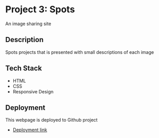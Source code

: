 # Project 3: Spots

An image sharing site

## Description

Spots projects that is presented with small descriptions of each image

## Tech Stack

- HTML
- CSS
- Responsive Design 

## Deployment 

This webpage is deployed to Github project

- [Deployment link](https://jypark7.github.io/se_project_spots/)

## 